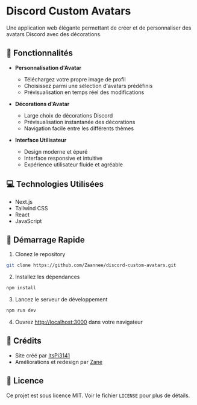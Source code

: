 # Discord Custom Avatars

Une application web élégante permettant de créer et de personnaliser des avatars Discord avec des décorations.

## 🌟 Fonctionnalités

- **Personnalisation d'Avatar**
  - Téléchargez votre propre image de profil
  - Choisissez parmi une sélection d'avatars prédéfinis
  - Prévisualisation en temps réel des modifications

- **Décorations d'Avatar**
  - Large choix de décorations Discord
  - Prévisualisation instantanée des décorations
  - Navigation facile entre les différents thèmes

- **Interface Utilisateur**
  - Design moderne et épuré
  - Interface responsive et intuitive
  - Expérience utilisateur fluide et agréable

## 💻 Technologies Utilisées

- Next.js
- Tailwind CSS
- React
- JavaScript

## 🚀 Démarrage Rapide

1. Clonez le repository
```bash
git clone https://github.com/Zaannee/discord-custom-avatars.git
```

2. Installez les dépendances
```bash
npm install
```

3. Lancez le serveur de développement
```bash
npm run dev
```

4. Ouvrez [http://localhost:3000](http://localhost:3000) dans votre navigateur

## 👥 Crédits

- Site créé par [ItsPi3141](https://github.com/ItsPi3141)
- Améliorations et redesign par [Zane](https://github.com/Zaannee)

## 📝 Licence

Ce projet est sous licence MIT. Voir le fichier `LICENSE` pour plus de détails. 